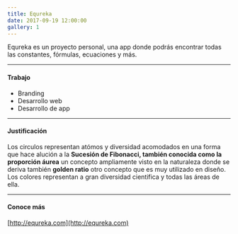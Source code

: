 ```yaml
---
title: Equreka
date: 2017-09-19 12:00:00
gallery: 1
---
```

Equreka es un proyecto personal, una app donde podrás encontrar todas las constantes, fórmulas, ecuaciones y más.

---

#### Trabajo
- Branding
- Desarrollo web
- Desarrollo de app

---

#### Justificación
Los circulos representan atómos y diversidad acomodados en una forma que hace alución a la **Sucesión de Fibonacci, también conocida como la proporción áurea** un concepto ampliamente visto en la naturaleza donde se deriva también **golden ratio** otro concepto que es muy utilizado en diseño. Los colores representan a gran diversidad cientifica y todas las áreas de ella.

---

#### Conoce más
[http://equreka.com](http://equreka.com)
